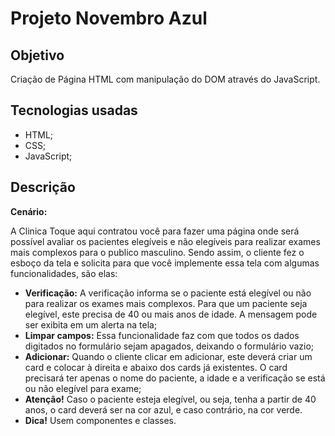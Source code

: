 # Projeto Novembro Azul

## Objetivo

Criação de Página HTML com manipulação do DOM através do JavaScript.

## Tecnologias usadas

* HTML; 
* CSS; 
* JavaScript; 

## Descrição

**Cenário:**

A Clinica Toque aqui contratou você para fazer uma página onde será possível avaliar os pacientes elegíveis e não elegíveis para realizar exames mais complexos para o publico masculino. Sendo assim, o cliente fez o esboço da tela e solicita para que você implemente essa tela com algumas funcionalidades, são elas:

* **Verificação:** A  verificação informa se o paciente está elegível ou não para realizar os exames mais complexos. Para que um paciente seja elegível, este precisa de 40 ou mais anos de idade. A mensagem pode ser exibita em um alerta na tela; 
* **Limpar campos:** Essa funcionalidade faz com que todos os dados digitados no formulário sejam apagados, deixando o formulário vazio; 
* **Adicionar:** Quando o cliente clicar em adicionar, este deverá criar um card e colocar à direita e abaixo dos cards já existentes. O card precisará ter apenas o nome do paciente, a idade e a verificação se está ou não elegível para exame; 
* **Atenção!** Caso o paciente esteja elegível, ou seja, tenha a partir de 40 anos, o card deverá ser na cor azul, e caso contrário, na cor verde.
* **Dica!** Usem componentes e classes.
